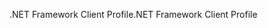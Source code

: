 <span data-ttu-id="8574c-101">.NET Framework Client Profile</span><span class="sxs-lookup"><span data-stu-id="8574c-101">.NET Framework Client Profile</span></span>